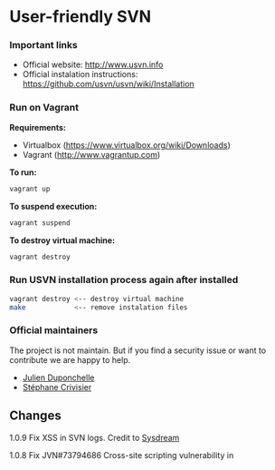 User-friendly SVN
================

### Important links
 * Official website: http://www.usvn.info
 * Official instalation instructions: https://github.com/usvn/usvn/wiki/Installation

### Run on Vagrant

**Requirements:**
 * Virtualbox (https://www.virtualbox.org/wiki/Downloads)
 * Vagrant (http://www.vagrantup.com)

**To run:**
```bash
vagrant up
```

**To suspend execution:**
```bash
vagrant suspend
```

**To destroy virtual machine:**
```bash
vagrant destroy
```

### Run USVN installation process again after installed

```bash
vagrant destroy <-- destroy virtual machine
make            <-- remove instalation files
```

### Official maintainers

The project is not maintain. But if you find a security issue or want to contribute we are happy to help.

 * [Julien Duponchelle](https://github.com/noplay)
 * [Stéphane Crivisier](https://github.com/stem)

## Changes

1.0.9 Fix XSS in SVN logs. Credit to [Sysdream](https://www.sysdream.com)

1.0.8 Fix JVN#73794686 Cross-site scripting vulnerability in

